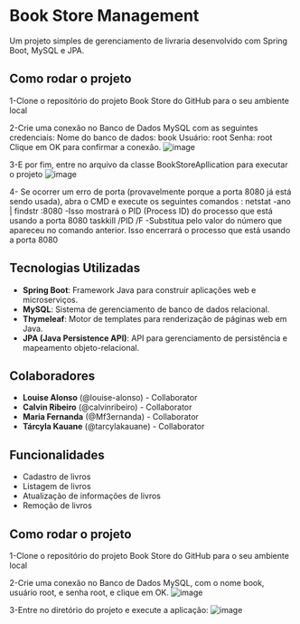 # Book Store Management

Um projeto simples de gerenciamento de livraria desenvolvido com Spring Boot, MySQL e JPA.

## Como rodar o projeto

1-Clone o repositório do projeto Book Store do GitHub para o seu ambiente local

2-Crie uma conexão no Banco de Dados MySQL com as seguintes credenciais:
Nome do banco de dados: book
Usuário: root
Senha: root
Clique em OK para confirmar a conexão.
![image](https://github.com/louise-alonso/BookStore/assets/120966351/8496c501-b587-4572-aa52-fc81fe33dc46)

3-E por fim, entre no arquivo da classe BookStoreApllication para executar o projeto
![image](https://github.com/louise-alonso/BookStore/assets/120966351/91f27b09-27c2-445c-8f9b-ea2c92914291)

4- Se ocorrer um erro de porta (provavelmente porque a porta 8080 já está sendo usada), abra o CMD e execute os seguintes comandos :
netstat -ano | findstr :8080
-Isso mostrará o PID (Process ID) do processo que está usando a porta 8080
taskkill /PID <PID> /F
-Substitua <PID> pelo valor do número que apareceu no comando anterior. Isso encerrará o processo que está usando a porta 8080


## Tecnologias Utilizadas

- **Spring Boot**: Framework Java para construir aplicações web e microserviços.
- **MySQL**: Sistema de gerenciamento de banco de dados relacional.
- **Thymeleaf**: Motor de templates para renderização de páginas web em Java.
- **JPA (Java Persistence API)**: API para gerenciamento de persistência e mapeamento objeto-relacional.
  

## Colaboradores

- **Louise Alonso** (@louise-alonso) - Collaborator
- **Calvin Ribeiro** (@calvinribeiro) - Collaborator
- **Maria Fernanda** (@Mf3ernanda) - Collaborator
- **Tárcyla Kauane** (@tarcylakauane) - Collaborator

## Funcionalidades

- Cadastro de livros
- Listagem de livros
- Atualização de informações de livros
- Remoção de livros

## Como rodar o projeto

1-Clone o repositório do projeto Book Store do GitHub para o seu ambiente local

2-Crie uma conexão no Banco de Dados MySQL, com o nome book, usuário root, e senha root, e clique em OK.
![image](https://github.com/louise-alonso/BookStore/assets/120966351/8496c501-b587-4572-aa52-fc81fe33dc46)

3-Entre no diretório do projeto e execute a aplicação:
![image](https://github.com/louise-alonso/BookStore/assets/120966351/91f27b09-27c2-445c-8f9b-ea2c92914291)

